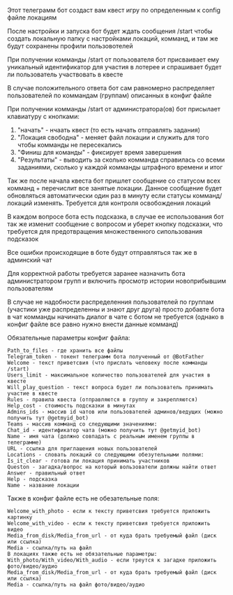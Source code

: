 Этот телеграмм бот создаст вам квест игру по определенным к config файле локациям

После настройки и запуска бот будет ждать сообщения /start чтобы создать локальную папку с настройками локаций, комманд, и там же будут сохранены профили пользовотелей

При получении комманды /start от пользователя бот присваивает ему уникальный идентификатор для участия в лотерее и спрашивает будет ли пользователь участвовать в квесте

В случае положительного ответа бот сам равномерно распределяет пользователей по коммандам (группам) описанных в конфиг файле

При получении комманды /start от администратора(ов) бот присылает клавиатуру с кнопками:

1. "начать" - нчаать квест (то есть начать отправлять задания)
2. "Локация свободна" - меняет файл локации и служить для того чтобы комманды не пересекались
3. "Финиш для команды" - фиксирует время завершения
4. "Результаты" - выводить за сколько комманда справилась со всеми заданиями, сколько у каждой комманды штрафного времени и итог

Так же после начала квеста бот пришлет сообщение со статусом всех комманд + перечислит все занятые локации. Данное сообщение будет обновляться автоматически один раз в минуту если статусы комманд/локаций изменять. Требуется для контроля освобождения локаций

В каждом вопросе бота есть подсказка, в случае ее использования бот так же изменит сообщение с вопросом и уберет кнопку подсказки, что требуется для предотвращения множественного сипользования подсказок

Все ошибки происходящие в боте будут отправляться так же в админский чат

Для корректной работы требуется заранее назначить бота администратором групп и включить просмотр истории новоприбывшим пользователям

В случае не надобности распределенния пользователей по группам (участики уже распределенны и знают друг друга) просто добавте бота в чат комманды начинать диалог в чате с ботом не требуется (однако в конфиг файле все равно нужно внести данные комманд)

Обязательные параметры конфиг файла:

    Path_to_files - где хранить все файлы
    Telegram_token - токент телеграмм бота полученный от @BotFather
    Welcome - текст приветсвия (что прислать человеку после комманды /start)
    Users_limit - максимальное количество пользователей для участия в квесте
    Will_play_question - текст вопроса будет ли пользователь принимать участие в квесте
    Rules - правила квеста (отправляются в группу и закрепляются)
    Help_cost - стоимость подсказки в минутах
    Admins_ids - массив id чатов или пользователей админов/ведущих (можно получить тут @getmyid_bot)
    Teams - массив комманд со следующими значениями:
    Chat_id - идентификатор чата (можно получить тут @getmyid_bot)
    Name - имя чата (должно совпадать с реальным именем группы в телеграмме)
    URL - ссылка для приглашения новых пользователей
    Locations - словать локаций со следующими обезутельными полями:
    Is_it_clear - готова ли локация принимать участников
    Queston - загадка/вопрос на который вользователи должны найти ответ
    Answer - правильный ответ
    Help - подсказка
    Name - название локации
  
Также в конфиг файле есть не обезательные поля:

    Welcome_with_photo - если к тексту приветсвия требуется приложить картинку
    Welcome_with_video - если к тексту приветсвия требуется приложить видео
    Media_from_disk/Media_from_url - от куда брать требуемый файл (диск или ссылка)
    Media - ссылка/путь на файл
    В локациях также есть не обязательные параметры:
    With_photo/With_video/With_audio - если треутся к загадке приложить фото/видео/аудио
    Media_from_disk/Media_from_url - от куда брать требуемый файл (диск или ссылка)
    Media - ссылка/путь на файл фото/видео/аудио
  
